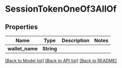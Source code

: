 # SessionTokenOneOf3AllOf

## Properties

Name | Type | Description | Notes
------------ | ------------- | ------------- | -------------
**wallet_name** | **String** |  | 

[[Back to Model list]](../README.md#documentation-for-models) [[Back to API list]](../README.md#documentation-for-api-endpoints) [[Back to README]](../README.md)


